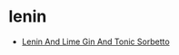 # lenin

 * [Lenin And Lime Gin And Tonic Sorbetto](../../index/l/lenin-and-lime-gin-and-tonic-sorbetto-51187110.json)
